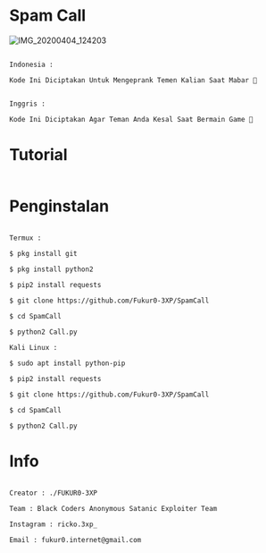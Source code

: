 # Spam Call

![IMG_20200404_124203](https://user-images.githubusercontent.com/59508497/78451380-7f944800-76af-11ea-95b2-580464154cac.JPG)

```

Indonesia :

Kode Ini Diciptakan Untuk Mengeprank Temen Kalian Saat Mabar 🤣

```

```

Inggris : 

Kode Ini Diciptakan Agar Teman Anda Kesal Saat Bermain Game 🤣

```

# Tutorial

```

```

# Penginstalan

```

Termux :

$ pkg install git

$ pkg install python2

$ pip2 install requests

$ git clone https://github.com/Fukur0-3XP/SpamCall

$ cd SpamCall

$ python2 Call.py

Kali Linux :

$ sudo apt install python-pip

$ pip2 install requests

$ git clone https://github.com/Fukur0-3XP/SpamCall

$ cd SpamCall

$ python2 Call.py

```

# Info

```

Creator : ./FUKUR0-3XP

Team : Black Coders Anonymous Satanic Exploiter Team

Instagram : ricko.3xp_

Email : fukur0.internet@gmail.com

```

